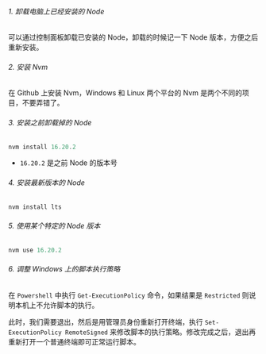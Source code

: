 ###### 1. 卸载电脑上已经安装的 Node

可以通过控制面板卸载已安装的 Node，卸载的时候记一下 Node 版本，方便之后重新安装。

###### 2. 安装 Nvm

在 Github 上安装 Nvm，Windows 和 Linux 两个平台的 Nvm 是两个不同的项目，不要弄错了。

###### 3. 安装之前卸载掉的 Node

```powershell
nvm install 16.20.2
```

- `16.20.2` 是之前 Node 的版本号

###### 4. 安装最新版本的 Node

```powershell
nvm install lts
```

###### 5. 使用某个特定的 Node 版本

```powershell
nvm use 16.20.2
```

###### 6. 调整 Windows 上的脚本执行策略

在 `Powershell` 中执行 `Get-ExecutionPolicy` 命令，如果结果是 `Restricted` 则说明本机上不允许脚本的执行。

此时，我们需要退出，然后是用管理员身份重新打开终端，执行 `Set-ExecutionPolicy RemoteSigned` 来修改脚本的执行策略。修改完成之后，退出再重新打开一个普通终端即可正常运行脚本。